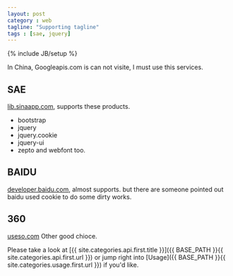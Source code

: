 ```yaml
---
layout: post
category : web
tagline: "Supporting tagline"
tags : [sae, jquery]
---
```

{% include JB/setup %}

In China, Googleapis.com is can not visite, I must use this services.

## SAE

[lib.sinaapp.com](http://lib.sinaapp.com/), supports these products.
* bootstrap
* jquery
* jquery.cookie
* jquery-ui
* zepto
and webfont too.

## BAIDU

[developer.baidu.com](http://developer.baidu.com/wiki/index.php?title=docs/cplat/libs), almost supports.
but there are someone pointed out baidu used cookie to do some dirty works.

## 360

[useso.com](http://libs.useso.com/)
Other good chioce.

Please take a look at [{{ site.categories.api.first.title }}]({{ BASE_PATH }}{{ site.categories.api.first.url }})
or jump right into [Usage]({{ BASE_PATH }}{{ site.categories.usage.first.url }}) if you'd like.
